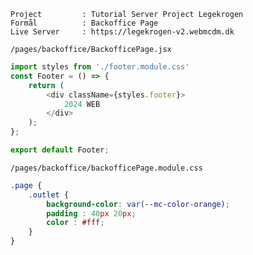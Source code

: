 ```
Project         : Tutorial Server Project Legekrogen
Formål          : Backoffice Page
Live Server     : https://legekrogen-v2.webmcdm.dk
```

`/pages/backoffice/BackofficePage.jsx`
```javascript
import styles from './footer.module.css'
const Footer = () => {
    return (
        <div className={styles.footer}>
            2024 WEB
        </div>
    );
};

export default Footer;
```

`/pages/backoffice/backofficePage.module.css`
```css
.page {
    .outlet {
        background-color: var(--mc-color-orange);
        padding : 40px 20px;
        color : #fff;
    }
}
```